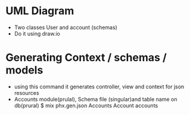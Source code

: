 # UML Diagram
- Two classes User and account (schemas)
- Do it using draw.io

# Generating Context / schemas / models
- using this command it generates controller, view and context for json resources
- Accounts module(prulal), Schema file (singular)and table name on db(prural)
   $ mix phx.gen.json Accounts Account accounts 